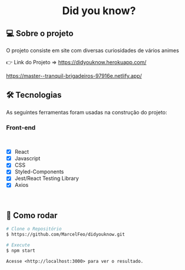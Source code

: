 <h1 align="center">Did you know?
</h1>

## 💻 Sobre o projeto

O projeto consiste em site com diversas curiosidades de vários animes

👉 Link do Projeto => https://didyouknow.herokuapp.com/

https://master--tranquil-brigadeiros-97916e.netlify.app/

## 🛠 Tecnologias

As seguintes ferramentas foram usadas na construção do projeto:

### **Front-end**

<br>

- [x] React
- [x] Javascript
- [x] CSS
- [x] Styled-Components
- [x] Jest/React Testing Library 
- [x] Axios

<br>

## 👷 Como rodar

```bash
# Clone o Repositório
$ https://github.com/MarcelFeo/didyouknow.git
```

```bash
# Execute
$ npm start
```

```
Acesse <http://localhost:3000> para ver o resultado.
```
